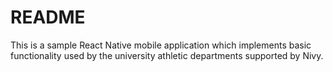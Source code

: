 # README #

This is a sample React Native mobile application which implements basic functionality used by the university athletic departments supported by Nivy. 